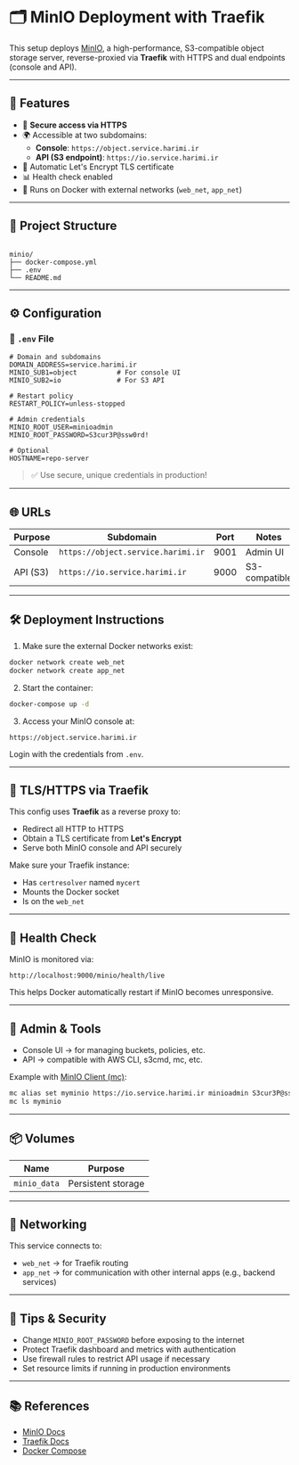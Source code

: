 # 🗂️ MinIO Deployment with Traefik

This setup deploys [MinIO](https://min.io/), a high-performance, S3-compatible object storage server, reverse-proxied via **Traefik** with HTTPS and dual endpoints (console and API).

---

## 🚀 Features

- 🔐 **Secure access via HTTPS**
- 🌍 Accessible at two subdomains:
  - **Console**: `https://object.service.harimi.ir`
  - **API (S3 endpoint)**: `https://io.service.harimi.ir`
- 🔄 Automatic Let's Encrypt TLS certificate
- 📊 Health check enabled
- 🧠 Runs on Docker with external networks (`web_net`, `app_net`)

---

## 📁 Project Structure

```

minio/
├── docker-compose.yml
├── .env
└── README.md

````

---

## ⚙️ Configuration

### 🔐 `.env` File

```env
# Domain and subdomains
DOMAIN_ADDRESS=service.harimi.ir
MINIO_SUB1=object          # For console UI
MINIO_SUB2=io              # For S3 API

# Restart policy
RESTART_POLICY=unless-stopped

# Admin credentials
MINIO_ROOT_USER=minioadmin
MINIO_ROOT_PASSWORD=S3cur3P@ssw0rd!

# Optional
HOSTNAME=repo-server
````

> ✅ Use secure, unique credentials in production!

---

## 🌐 URLs

| Purpose  | Subdomain                          | Port | Notes         |
| -------- | ---------------------------------- | ---- | ------------- |
| Console  | `https://object.service.harimi.ir` | 9001 | Admin UI      |
| API (S3) | `https://io.service.harimi.ir`     | 9000 | S3-compatible |

---

## 🛠️ Deployment Instructions

1. Make sure the external Docker networks exist:

```bash
docker network create web_net
docker network create app_net
```

2. Start the container:

```bash
docker-compose up -d
```

3. Access your MinIO console at:

```
https://object.service.harimi.ir
```

Login with the credentials from `.env`.

---

## 🔐 TLS/HTTPS via Traefik

This config uses **Traefik** as a reverse proxy to:

* Redirect all HTTP to HTTPS
* Obtain a TLS certificate from **Let's Encrypt**
* Serve both MinIO console and API securely

Make sure your Traefik instance:

* Has `certresolver` named `mycert`
* Mounts the Docker socket
* Is on the `web_net`

---

## 🧪 Health Check

MinIO is monitored via:

```
http://localhost:9000/minio/health/live
```

This helps Docker automatically restart if MinIO becomes unresponsive.

---

## 🧰 Admin & Tools

* Console UI → for managing buckets, policies, etc.
* API → compatible with AWS CLI, s3cmd, mc, etc.

Example with [MinIO Client (mc)](https://docs.min.io/docs/minio-client-quickstart-guide.html):

```bash
mc alias set myminio https://io.service.harimi.ir minioadmin S3cur3P@ssw0rd!
mc ls myminio
```

---

## 📦 Volumes

| Name         | Purpose            |
| ------------ | ------------------ |
| `minio_data` | Persistent storage |

---

## 🧱 Networking

This service connects to:

* `web_net` → for Traefik routing
* `app_net` → for communication with other internal apps (e.g., backend services)

---

## 🧯 Tips & Security

* Change `MINIO_ROOT_PASSWORD` before exposing to the internet
* Protect Traefik dashboard and metrics with authentication
* Use firewall rules to restrict API usage if necessary
* Set resource limits if running in production environments

---

## 📚 References

* [MinIO Docs](https://docs.min.io/)
* [Traefik Docs](https://doc.traefik.io/)
* [Docker Compose](https://docs.docker.com/compose/)


